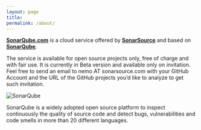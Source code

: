 ```yaml
---
layout: page
title:
permalink: /about/
---
```


**[SonarQube.com](https://sonarqube.com)** is a cloud service offered by
**[SonarSource](http://www.sonarsource.com)** and based on **[SonarQube](http://www.sonarqube.org)**.

The service is available for open source projects only, free of charge and with fair use. It is currently in Beta version and available only on invitation. Feel free to send an email to nemo AT sonarsource.com with your GitHub Account and the URL of the GitHub projects you’d like to analyze to get such invitation.

![SonarQube](http://www.sonarqube.org/wp-content/themes/sonarsource.org/images/sonar.png)

SonarQube is a widely adopted open source platform to inspect continuously the
quality of source code and detect bugs, vulnerabilities and code smells in more
than 20 different languages.
